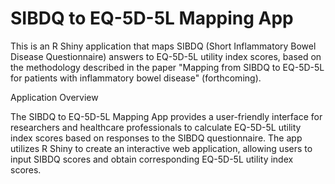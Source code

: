 # SIBDQ to EQ-5D-5L Mapping App

This is an R Shiny application that maps SIBDQ (Short Inflammatory Bowel Disease Questionnaire) answers to EQ-5D-5L utility index scores, based on the methodology described in the paper "Mapping from SIBDQ to EQ-5D-5L for patients with inflammatory bowel disease" (forthcoming).

Application Overview

The SIBDQ to EQ-5D-5L Mapping App provides a user-friendly interface for researchers and healthcare professionals to calculate EQ-5D-5L utility index scores based on responses to the SIBDQ questionnaire. The app utilizes R Shiny to create an interactive web application, allowing users to input SIBDQ scores and obtain corresponding EQ-5D-5L utility index scores.
